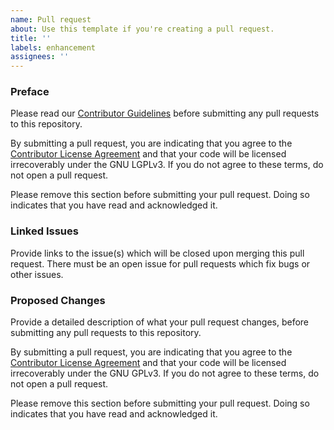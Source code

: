 ```yaml
---
name: Pull request
about: Use this template if you're creating a pull request.
title: ''
labels: enhancement
assignees: ''
---
```



### Preface

Please read our [Contributor Guidelines](https://github.com/IrisShaders/LilyBot/blob/main/CONTRIBUTING.md) before
submitting any pull requests to this repository.

By submitting a pull request, you are indicating that you agree to the [Contributor License Agreement](https://github.com/IrisShaders/LilyBot/blob/main/CONTRIBUTING.md#contributor-license-agreement-cla)
and that your code will be licensed irrecoverably under the GNU LGPLv3. If you do not agree to these terms, do not open
a pull request.

Please remove this section before submitting your pull request. Doing so indicates that you have read and acknowledged it.

### Linked Issues
Provide links to the issue(s) which will be closed upon merging this pull request. There must be an open issue for
pull requests which fix bugs or other issues.

### Proposed Changes
Provide a detailed description of what your pull request changes, before
submitting any pull requests to this repository.

By submitting a pull request, you are indicating that you agree to the [Contributor License Agreement](https://github.com/IrisShaders/LilyBot/blob/main/CONTRIBUTING.md#contributor-license-agreement-cla)
and that your code will be licensed irrecoverably under the GNU GPLv3. If you do not agree to these terms, do not open
a pull request.

Please remove this section before submitting your pull request. Doing so indicates that you have read and acknowledged it.
